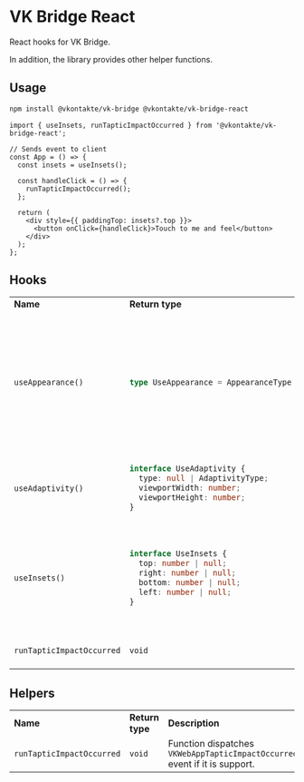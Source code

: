 # VK Bridge React

React hooks for VK Bridge.

In addition, the library provides other helper functions.

## Usage

```sh
npm install @vkontakte/vk-bridge @vkontakte/vk-bridge-react
```

```tsx
import { useInsets, runTapticImpactOccurred } from '@vkontakte/vk-bridge-react';

// Sends event to client
const App = () => {
  const insets = useInsets();

  const handleClick = () => {
    runTapticImpactOccurred();
  };

  return (
    <div style={{ paddingTop: insets?.top }}>
      <button onClick={handleClick}>Touch to me and feel</button>
    </div>
  );
};
```

## Hooks

<table>

<tr>
  <td> <b>Name</b> </td>
  <td> <b>Return type</b> </td>
  <td> <b>Description</b> </td>
</tr>

<tr>
  <td> <code>useAppearance()</code> </td>
  <td>

<!-- prettier-ignore -->
  ```ts
  type UseAppearance = AppearanceType | null;
  ```

  </td>
  <td>

<!-- prettier-ignore -->
  Hook listens to update the `appearance` property of the `VKWebAppUpdateConfig` event. It dispatches the `VKWebAppGetConfig` event on first initialization.

<!-- prettier-ignore -->
  > **Note:** hook works only for `vkBridge.isEmbedded()` mode.

  </td>
</tr>

<tr>
  <td> <code>useAdaptivity()</code> </td>
  <td>

<!-- prettier-ignore -->
  ```ts
  interface UseAdaptivity {
    type: null | AdaptivityType;
    viewportWidth: number;
    viewportHeight: number;
  }
  ```

  </td>
  <td> Hook listens to update the <code>adaptivity</code> property of the <code>VKWebAppUpdateConfig</code> event. </td>
</tr>

<tr>
  <td> <code>useInsets()</code> </td>
  <td>

<!-- prettier-ignore -->
  ```ts
  interface UseInsets {
    top: number | null;
    right: number | null;
    bottom: number | null;
    left: number | null;
  }
  ```

  </td>
  <td>

<!-- prettier-ignore -->
  Hook listens to update the `insets` property of the `VKWebAppUpdateConfig` event.

<!-- prettier-ignore -->
  > **Note:** when the virtual keyboard is visible, _inset_ of _bottom_ corresponds to **0**.

  </td>
</tr>

<tr>
  <td> <code>runTapticImpactOccurred</code> </td>
  <td> <code>void</code> </td>
  <td> Function dispatches <code>VKWebAppTapticImpactOccurred</code> event if it is support. </td>
</tr>

</table>

## Helpers

<table>

<tr>
  <td> <b>Name</b> </td>
  <td> <b>Return type</b> </td>
  <td> <b>Description</b> </td>
</tr>

<tr>
  <td> <code>runTapticImpactOccurred</code> </td>
  <td> <code>void</code> </td>
  <td> Function dispatches <code>VKWebAppTapticImpactOccurred</code> event if it is support. </td>
</tr>

</table>
